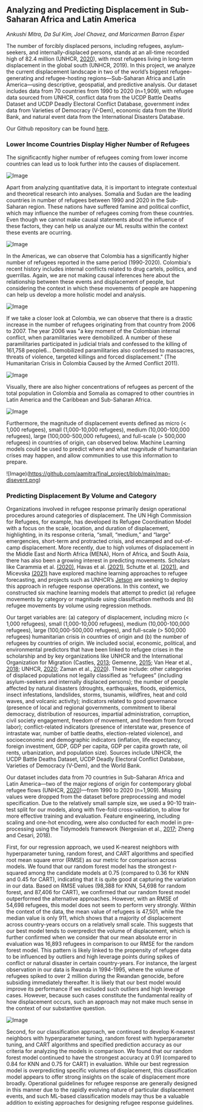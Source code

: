 ## Analyzing and Predicting Displacement in Sub-Saharan Africa and Latin America

_Ankushi Mitra, Da Sul Kim, Joel Chavez, and Maricarmen Barron Esper_ 

The number of forcibly displaced persons, including refugees, asylum-seekers, and internally-displaced persons,  stands at an all-time recorded high of 82.4 million (UNHCR, [2020](https://www.unhcr.org/60b638e37/unhcr-global-trends-2020)), with most refugees living in long-term displacement in the global south (UNHCR, 2019). In this project, we analyze the current displacement landscape in two of the world’s biggest refugee-generating and refugee-hosting regions—Sub-Saharan Africa and Latin America—using descriptive, geospatial, and predictive analysis. Our dataset includes data from 70 countries from 1990 to 2020 (n=1,909), with refugee data sourced from UNHCR, conflict data from the UCDP Battle Deaths Dataset and UCDP Deadly Electoral Conflict Database, government index data from Varieties of Democracy (V-Dem), economic data from the World Bank, and natural event data from the International Disasters Database.

Our Github repository can be found [here](https://github.com/aamitra/final_project.git). 


### Lower Income Countries Display Higher Number of Refugees

The significacntly higher number of refugees coming from lower income countries can lead us to look further into the causes of displacement.


![Image](https://github.com/aamitra/final_project/blob/main/refugees_income.png)


Apart from analyzing quantitative data, it is important to integrate contextual and theoretical research into analyses. Somalia and Sudan are the leading countries in number of refugees between 1990 and 2020 in the Sub-Saharan region. These nations have suffered famine and political conflict, which may influence the number of refugees coming from these countries. Even though we cannot make causal statements about the influence of these factors, they can help us analyze our ML results within the context these events are ocurring.

![Image](https://github.com/aamitra/final_project/blob/main/refugees_country_africa_2.png)

In the Americas, we can observe that Colombia has a significantly higher number of refugees reported in the same period (1990-2020). Colombia's recent history includes internal conflicts related to drug cartels, politics, and guerrillas. Again, we are not making causal inferences here about the relationship between these events and displacement of people, but considering the context in which these movements of people are happening can help us develop a more holistic model and analysis.


![Image](https://github.com/aamitra/final_project/blob/main/refugees_country_americas.png)

If we take a closer look at Colombia, we can observe that there is a drastic increase in the number of refugees originating from that country from 2006 to 2007. The year 2006 was "a key moment of the Colombian internal conflict, when paramilitaries were demobilized. A number of these paramilitaries participated in judicial trials and confessed to the killing of 161,758 people6... Demobilized paramilitaries also confessed to massacres, threats of violence, targeted killings and forced displacement." (The Humanitarian Crisis in Colombia Caused by the Armed Conflict 2011).

![Image](https://github.com/aamitra/final_project/blob/main/refugees_colombia.png)

Visually, there are also higher concentrations of refugees as percent of the total population in Colombia and Somalia as comapred to other countries in Latin America and the Caribbean and Sub-Saharan Africa.

![Image](https://github.com/aamitra/final_project/blob/main/map-refugees.png)

Furthermore, the magnitude of displacement events defined as micro (< 1,000 refugees), small (1,000-10,000 refugees), medium (10,000-100,000 refugees), large (100,000-500,000 refugees), and full-scale (> 500,000 refugees) in countries of origin, can observed below. Machine Learning models could be used to predict where and what magnitude of humanitarian crises may happen, and allow communities to use this information to prepare.

![Image)(https://github.com/aamitra/final_project/blob/main/map-disevent.png)

### Predicting Displacement By Volume and Category

Organizations involved in refugee response primarily design operational procedures around categories of displacement. The UN High Commission for Refugees, for example, has developed its Refugee Coordination Model with a focus on the scale, location, and duration of displacement, highlighting, in its response criteria, “small, “medium,” and “large” emergencies, short-term and protracted crisis, and encamped and out-of-camp displacement. More recently, due to high volumes of displacement in the Middle East and North Africa (MENA), Horn of Africa, and South Asia, there has also been a growing interest in predicting movements. Scholars like Carammia et al. [(2020)](https://arxiv.org/abs/2011.04348), Havas et al. [(2021)](https://www.mdpi.com/2220-9964/10/8/498), Schutte et al. [(2021)](https://www.nature.com/articles/s41467-021-22255-4), and Micevska [(2021)](https://www.sciencedirect.com/science/article/abs/pii/S0176268021000446) have explored machine learning approaches to refugee forecasting, and projects such as UNHCR’s [Jetson](https://jetson.unhcr.org/) are seeking to deploy this approach in refugee response operations. In this context, we constructed six machine learning models that attempt to predict (a) refugee movements by category or magnitude using classification methods and (b) refugee movements by volume using regression methods. 

Our target variables are: (a) category of displacement, including micro (< 1,000 refugees), small (1,000-10,000 refugees), medium (10,000-100,000 refugees), large (100,000-500,000 refugees), and full-scale (> 500,000 refugees) humanitarian crisis in countries of origin and (b) the number of refugees by countries of origin. We included social, economic, political, and environmental predictors that have been linked to refugee crises in the scholarship and by key organizations like UNHCR and the International Organization for Migration (Castles, [2013](https://www.tandfonline.com/doi/abs/10.1080/07256868.2013.781916); Gemenne, [2015](https://orbi.uliege.be/bitstream/2268/181286/1/One%20good%20reason%20to%20speak%20of%20'climate%20refugees'%20-%20FMR%2049.pdf); Van Hear et al., [2018](https://www.tandfonline.com/doi/abs/10.1080/1369183X.2017.1384135); UNHCR, [2020](https://www.unhcr.org/60b638e37/unhcr-global-trends-2020); Zaman et al., [2020](https://www.sciencedirect.com/science/article/pii/S2212420919317145)). These include: other categories of displaced populations not legally classified as “refugees” (including asylum-seekers and internally displaced persons); the number of people affected by natural disasters (droughts, earthquakes, floods, epidemics, insect infestations, landslides, storms, tsunamis, wildfires, heat and cold waves, and volcanic activity); indicators related to good governance (presence of local and regional governments, commitment to liberal democracy, distribution of resources, impartial administration, corruption, civil society engagement, freedom of movement, and freedom from forced labor); conflict-related indicators (presence of interstate war, presence of intrastate war, number of battle deaths, election-related violence), and socioeconomic and demographic indicators (inflation, life expectancy, foreign investment, GDP, GDP per capita, GDP per capita growth rate, oil rents, urbanization, and population size). Sources include UNHCR, the UCDP Battle Deaths Dataset, UCDP Deadly Electoral Conflict Database, Varieties of Democracy (V-Dem), and the World Bank.  

Our dataset includes data from 70 countries in Sub-Saharan Africa and Latin America—two of the major regions of origin for contemporary global refugee flows (UNHCR, [2020](https://www.unhcr.org/60b638e37/unhcr-global-trends-2020))—from 1990 to 2020 (n=1,909). Missing values were dropped from the dataset before preprocessing and model specification. Due to the relatively small sample size, we used a 90-10 train-test split for our models, along with five-fold cross-validation, to allow for more effective training and evaluation. Feature engineering, including scaling and one-hot encoding, were also conducted for each model in pre-processing using the Tidymodels framework (Nergesian et al., [2017](https://www.datascienceassn.org/sites/default/files/Learning_Feature_Engineering_for_Classification.pdf); Zheng and Cesari, 2018). 

First, for our regression approach, we used K-nearest neighbors with hyperparameter tuning, random forest, and CART algorithms and specified root mean square error (RMSE) as our metric for comparison across models. We found that our random forest model has the strongest r-squared among the candidate models at 0.75 (compared to 0.36 for KNN and 0.45 for CART), indicating that it is quite good at capturing the variation in our data. Based on RMSE values (98,388 for KNN, 54,698 for random forest, and 87,406 for CART), we confirmed that our random forest model outperformed the alternative approaches. However, with an RMSE of 54,698 refugees, this model does not seem to perform very strongly. Within the context of the data, the mean value of refugees is 47,501, while the median value is only 911, which shows that a majority of displacement across country-years occurs on a relatively small scale. This suggests that our best model tends to overpredict the volume of displacement, which is further confirmed when we consider that our mean absolute error in evaluation was 16,893 refugees in comparison to our RMSE for the random forest model. This pattern is likely linked to the propensity of refugee data to be influenced by outliers and high leverage points during spikes of conflict or natural disaster in certain country-years. For instance, the largest observation in our data is Rwanda in 1994-1995, where the volume of refugees spiked to over 2 million during the Rwandan genocide, before subsiding immediately thereafter. It is likely that our best model would improve its performance if we excluded such outliers and high leverage cases. However, because such cases constitute the fundamental reality of how displacement occurs, such an approach may not make much sense in the context of our substantive question.   

![Image](https://github.com/aamitra/final_project/blob/f58bd82170fe6b2015bc63ab90bdc7a1fddcff36/rmse.png)

Second, for our classification approach, we continued to develop K-nearest neighbors with hyperparameter tuning, random forest with hyperparameter tuning, and CART algorithms and specified prediction accuracy as our criteria for analyzing the models in comparison. We found that our random forest model continued to have the strongest accuracy at 0.91 (compared to 0.84 for KNN and 0.75 for CART) in evaluation. While our best regression model is overpredicting specific volumes of displacement, this classification model appears to offer strong insights on the scale of displacement more broadly. Operational guidelines for refugee response are generally designed in this manner due to the rapidly evolving nature of particular displacement events, and such ML-based classification models may thus be a valuable addition to existing approaches for designing refugee response guidelines.    
